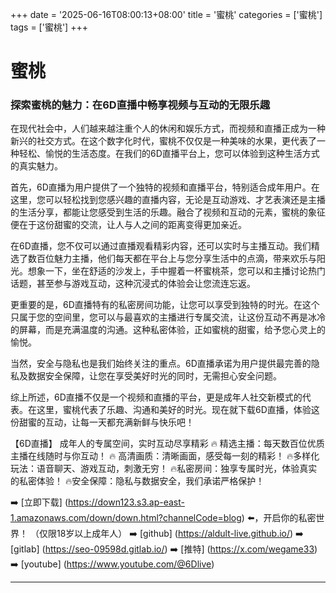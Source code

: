 +++
date = '2025-06-16T08:00:13+08:00'
title = '蜜桃'
categories = ['蜜桃']
tags = ['蜜桃']
+++

# 蜜桃

### 探索蜜桃的魅力：在6D直播中畅享视频与互动的无限乐趣

在现代社会中，人们越来越注重个人的休闲和娱乐方式，而视频和直播正成为一种新兴的社交方式。在这个数字化时代，蜜桃不仅仅是一种美味的水果，更代表了一种轻松、愉悦的生活态度。在我们的6D直播平台上，您可以体验到这种生活方式的真实魅力。

首先，6D直播为用户提供了一个独特的视频和直播平台，特别适合成年用户。在这里，您可以轻松找到您感兴趣的直播内容，无论是互动游戏、才艺表演还是主播的生活分享，都能让您感受到生活的乐趣。融合了视频和互动的元素，蜜桃的象征便在于这份甜蜜的交流，让人与人之间的距离变得更加亲近。

在6D直播，您不仅可以通过直播观看精彩内容，还可以实时与主播互动。我们精选了数百位魅力主播，他们每天都在平台上与您分享生活中的点滴，带来欢乐与阳光。想象一下，坐在舒适的沙发上，手中握着一杯蜜桃茶，您可以和主播讨论热门话题，甚至参与游戏互动，这种沉浸式的体验会让您流连忘返。

更重要的是，6D直播特有的私密房间功能，让您可以享受到独特的时光。在这个只属于您的空间里，您可以与最喜欢的主播进行专属交流，让这份互动不再是冰冷的屏幕，而是充满温度的沟通。这种私密体验，正如蜜桃的甜蜜，给予您心灵上的愉悦。

当然，安全与隐私也是我们始终关注的重点。6D直播承诺为用户提供最完善的隐私及数据安全保障，让您在享受美好时光的同时，无需担心安全问题。

综上所述，6D直播不仅是一个视频和直播的平台，更是成年人社交新模式的代表。在这里，蜜桃代表了乐趣、沟通和美好的时光。现在就下载6D直播，体验这份甜蜜的互动，让每一天都充满新鲜与快乐吧！

【6D直播】
成年人的专属空间，实时互动尽享精彩
🔥 精选主播：每天数百位优质主播在线随时与你互动！
🔥 高清画质：清晰画面，感受每一刻的精彩！
🔥多样化玩法：语音聊天、游戏互动，刺激无穷！
🔥私密房间：独享专属时光，体验真实的私密体验！
🔥安全保障：隐私与数据安全，我们承诺严格保护！

➡️ [立即下载] (https://down123.s3.ap-east-1.amazonaws.com/down/down.html?channelCode=blog) ⬅️，开启你的私密世界！
（仅限18岁以上成年人）
➡️ [github] (https://aldult-live.github.io/)
➡️ [gitlab] (https://seo-09598d.gitlab.io/)
➡️ [推特] (https://x.com/wegame33)
➡️ [youtube] (https://www.youtube.com/@6Dlive)

---
